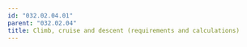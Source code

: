 ```yaml
---
id: "032.02.04.01"
parent: "032.02.04"
title: Climb, cruise and descent (requirements and calculations)
---
```

